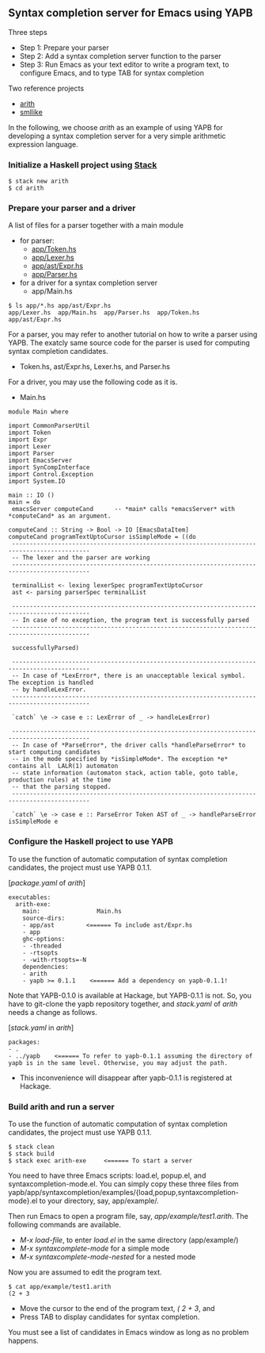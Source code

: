 ## Syntax completion server for Emacs using YAPB
Three steps
- Step 1: Prepare your parser
- Step 2: Add a syntax completion server function to the parser
- Step 3: Run Emacs as your text editor to write a program text, to configure Emacs, and to type TAB for syntax completion

Two reference projects
 - [arith](https://github.com/kwanghoon/arith)
 - [smllike](https://github.com/kwanghoon/smllike)

In the following, we choose *arith* as an example of using YAPB for developing a syntax completion server for a very simple arithmetic expression language.

### Initialize a Haskell project using [Stack](https://docs.haskellstack.org/en/stable/README/)
~~~
$ stack new arith
$ cd arith
~~~

### Prepare your parser and a driver

A list of files for a parser together with a main module 
- for parser:
   * [app/Token.hs](https://github.com/kwanghoon/arith/blob/master/app/Token.hs)
   * [app/Lexer.hs](https://github.com/kwanghoon/arith/blob/master/app/Lexer.hs)
   * [app/ast/Expr.hs](https://github.com/kwanghoon/arith/blob/master/app/ast/Expr.hs)
   * [app/Parser.hs](https://github.com/kwanghoon/arith/blob/master/app/Parser.hs)
- for a driver for a syntax completion server
   * app/Main.hs 

~~~
$ ls app/*.hs app/ast/Expr.hs
app/Lexer.hs  app/Main.hs  app/Parser.hs  app/Token.hs  app/ast/Expr.hs
~~~

For a parser, you may refer to another tutorial on how to write a parser using YAPB. The exatcly same source code for the parser is used for computing syntax completion candidates. 
- Token.hs, ast/Expr.hs, Lexer.hs, and Parser.hs

For a driver, you may use the following code as it is. 
 - Main.hs
~~~
module Main where

import CommonParserUtil
import Token
import Expr
import Lexer
import Parser
import EmacsServer
import SynCompInterface
import Control.Exception
import System.IO

main :: IO ()
main = do
 emacsServer computeCand      -- *main* calls *emacsServer* with *computeCand* as an argument.

computeCand :: String -> Bool -> IO [EmacsDataItem]
computeCand programTextUptoCursor isSimpleMode = ((do
 --------------------------------------------------------------------------------------------
 -- The lexer and the parser are working
 --------------------------------------------------------------------------------------------
 
 terminalList <- lexing lexerSpec programTextUptoCursor   
 ast <- parsing parserSpec terminalList                   
 
 --------------------------------------------------------------------------------------------
 -- In case of no exception, the program text is successfully parsed
 --------------------------------------------------------------------------------------------
 
 successfullyParsed)                                      
 
 --------------------------------------------------------------------------------------------
 -- In case of *LexError*, there is an unacceptable lexical symbol. The exception is handled 
 -- by handleLexError.
 --------------------------------------------------------------------------------------------
 
 `catch` \e -> case e :: LexError of _ -> handleLexError)

 --------------------------------------------------------------------------------------------
 -- In case of *ParseError*, the driver calls *handleParseError* to start computing candidates 
 -- in the mode specified by *isSimpleMode*. The exception *e* contains all  LALR(1) automaton 
 -- state information (automaton stack, action table, goto table, production rules) at the time 
 -- that the parsing stopped. 
 --------------------------------------------------------------------------------------------
 
 `catch` \e -> case e :: ParseError Token AST of _ -> handleParseError isSimpleMode e
~~~

### Configure the Haskell project to use YAPB
To use the function of automatic computation of syntax completion candidates, the project must use YAPB 0.1.1. 

[*package.yaml* of *arith*]  
~~~
executables:
  arith-exe:
    main:                Main.hs
    source-dirs:
    - app/ast         <====== To include ast/Expr.hs
    - app
    ghc-options:
    - -threaded
    - -rtsopts
    - -with-rtsopts=-N
    dependencies:
    - arith
    - yapb >= 0.1.1    <====== Add a dependency on yapb-0.1.1!

~~~

Note that YAPB-0.1.0 is available at Hackage, but YAPB-0.1.1 is not. So, you have to git-clone the yapb repository together, and *stack.yaml* of *arith* needs a change as follows.

[*stack.yaml* in *arith*]
~~~
packages:
- .
- ../yapb    <====== To refer to yapb-0.1.1 assuming the directory of yapb is in the same level. Otherwise, you may adjust the path.
~~~
 - This inconvenience will disappear after yapb-0.1.1 is registered at Hackage. 


### Build arith and run a server
To use the function of automatic computation of syntax completion candidates, the project must use YAPB 0.1.1. 

~~~
$ stack clean
$ stack build
$ stack exec arith-exe     <====== To start a server
~~~

You need to have three Emacs scripts: load.el, popup.el, and syntaxcompletion-mode.el. You can simply copy these three files from yapb/app/syntaxcompletion/examples/{load,popup,syntaxcompletion-mode}.el to your directory, say, app/example/.

Then run Emacs to open a program file, say, *app/example/test1.arith*. The following commands are available.
- *M-x load-file*, to enter *load.el* in the same directory (app/example/)
- *M-x syntaxcomplete-mode* for a simple mode
- *M-x syntaxcomplete-mode-nested* for a nested mode

Now you are assumed to edit the program text.  
~~~
$ cat app/example/test1.arith 
(2 + 3
~~~
- Move the cursor  to the end of the program text, *( 2 + 3*, and
- Press TAB to display candidates for syntax completion.

You must see a list of candidates in Emacs window as long as no problem happens. 

